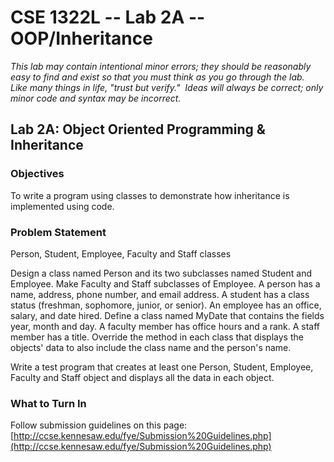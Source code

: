 # CSE 1322L -- Lab 2A -- OOP/Inheritance

_This lab may contain intentional minor errors; they should be reasonably easy to find and exist so that you must think as you go through the lab.  Like many things in life, "trust but verify."  Ideas will always be correct; only minor code and syntax may be incorrect._

## Lab 2A: Object Oriented Programming & Inheritance

### Objectives

To write a program using classes to demonstrate how inheritance is implemented using code.

### Problem Statement

Person, Student, Employee, Faculty and Staff classes

Design a class named Person and its two subclasses named Student and Employee. Make Faculty and Staff subclasses of Employee. A person has a name, address, phone number, and email address. A student has a class status (freshman, sophomore, junior, or senior). An employee has an office, salary, and date hired. Define a class named MyDate that contains the fields year, month and day. A faculty member has office hours and a rank. A staff member has a title. Override the method in each class that displays the objects' data to also include the class name and the person's name.  

Write a test program that creates at least one Person, Student, Employee, Faculty and Staff object and displays all the data in each object.

### What to Turn In

Follow submission guidelines on this page: [http://ccse.kennesaw.edu/fye/Submission%20Guidelines.php](http://ccse.kennesaw.edu/fye/Submission%20Guidelines.php)
